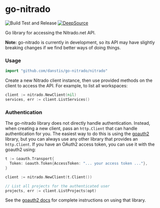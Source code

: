 # go-nitrado

![Build Test and Release](https://github.com/danstis/go-nitrado/workflows/Build%20Test%20and%20Release/badge.svg)
[![DeepSource](https://deepsource.io/gh/danstis/go-nitrado.svg/?label=active+issues&show_trend=true)](https://deepsource.io/gh/danstis/go-nitrado/?ref=repository-badge)

Go library for accessing the Nitrado.net API.

**Note:** go-nitrado is currently in development, so its API may have slightly breaking changes if we find better ways of doing things.

### Usage ###

```go
import "github.com/danstis/go-nitrado/nitrado"
```

Create a new Nitrado client instance, then use provided methods on the client to
access the API. For example, to list all workspaces:

```go
client := nitrado.NewClient(nil)
services, err := client.ListServices()
```

### Authentication ###

The go-nitrado library does not directly handle authentication. Instead, when
creating a new client, pass an `http.Client` that can handle authentication for
you. The easiest way to do this is using the [goauth2][] library, but you can
always use any other library that provides an `http.Client`. If you have an OAuth2
access token, you can use it with the goauth2 using:

```go
t := &oauth.Transport{
  Token: &oauth.Token{AccessToken: "... your access token ..."},
}

client := nitrado.NewClient(t.Client())

// List all projects for the authenticated user
projects, err := client.ListProjects(opt)
```

See the [goauth2 docs][] for complete instructions on using that library.

[goauth2]: https://github.com/golang/oauth2
[goauth2 docs]: https://godoc.org/golang.org/x/oauth2

